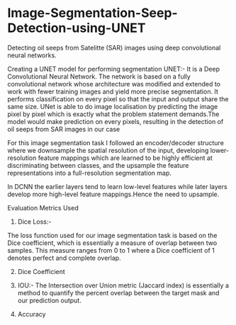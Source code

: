 # Image-Segmentation-Seep-Detection-using-UNET

Detecting oil seeps from Satelitte (SAR) images using deep convolutional neural networks.

Creating a UNET model for performing segmentation
UNET:- It is a Deep Convolutional Neural Network. The network is based on a fully convolutional network whose architecture was modified and extended to work with fewer training images and yield more precise segmentation. It performs classification on every pixel so that the input and output share the same size. UNet is able to do image localisation by predicting the image pixel by pixel which is exactly what the problem statement demands.The model would make prediction on every pixels, resulting in the detection of oil seeps from SAR images in our case

For this image segmentation task I followed an encoder/decoder structure where we downsample the spatial resolution of the input, developing lower-resolution feature mappings which are learned to be highly efficient at discriminating between classes, and the upsample the feature representations into a full-resolution segmentation map.

In DCNN the earlier layers tend to learn low-level features while later layers develop more high-level feature mappings.Hence the need to upsample.

Evaluation Metrics Used
1) Dice Loss:-

The loss function used for our image segmentation task is based on the Dice coefficient, which is essentially a measure of overlap between two samples. This measure ranges from 0 to 1 where a Dice coefficient of 1 denotes perfect and complete overlap.

2) Dice Coefficient

3) IOU:- The Intersection over Union metric (Jaccard index) is essentially a method to quantify the percent overlap between the target mask and our prediction output.

4) Accuracy
